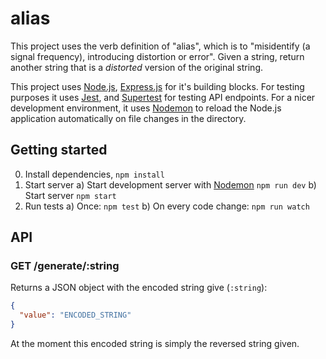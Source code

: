 # alias

This project uses the verb definition of "alias", which is to "misidentify (a signal frequency), introducing distortion or error". Given a string, return another string that is a _distorted_ version of the original string.

This project uses [Node.js][node], [Express.js][express] for it's building blocks. For testing purposes it uses [Jest][jest], and [Supertest][supertest] for testing API endpoints. For a nicer development environment, it uses [Nodemon][nodemon] to reload the Node.js application automatically on file changes in the directory.

## Getting started

0. Install dependencies, `npm install`
1. Start server
   a) Start development server with [Nodemon][nodemon] `npm run dev`
   b) Start server `npm start`
1. Run tests
   a) Once: `npm test`
   b) On every code change: `npm run watch`

## API

### GET /generate/:string

Returns a JSON object with the encoded string give (`:string`):

```JSON
{
  "value": "ENCODED_STRING"
}
```

At the moment this encoded string is simply the reversed string given.

[express]: https://expressjs.com
[jest]: https://jestjs.io
[node]: https://nodejs.org
[nodemon]: https://github.com/remy/nodemon
[supertest]: https://www.npmjs.com/package/supertest
